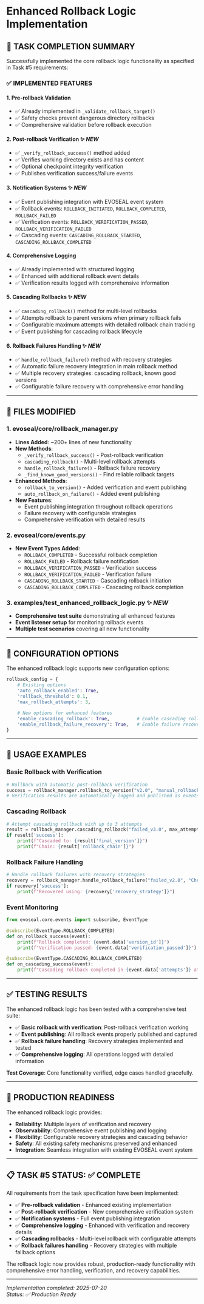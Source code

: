 # Enhanced Rollback Logic Implementation

## 🎯 **TASK COMPLETION SUMMARY**

Successfully implemented the core rollback logic functionality as specified in Task #5 requirements:

### ✅ **IMPLEMENTED FEATURES**

#### 1. **Pre-rollback Validation** 
- ✅ Already implemented in `_validate_rollback_target()`
- ✅ Safety checks prevent dangerous directory rollbacks
- ✅ Comprehensive validation before rollback execution

#### 2. **Post-rollback Verification** ✨ *NEW*
- ✅ `_verify_rollback_success()` method added
- ✅ Verifies working directory exists and has content
- ✅ Optional checkpoint integrity verification
- ✅ Publishes verification success/failure events

#### 3. **Notification Systems** ✨ *NEW*
- ✅ Event publishing integration with EVOSEAL event system
- ✅ Rollback events: `ROLLBACK_INITIATED`, `ROLLBACK_COMPLETED`, `ROLLBACK_FAILED`
- ✅ Verification events: `ROLLBACK_VERIFICATION_PASSED`, `ROLLBACK_VERIFICATION_FAILED`
- ✅ Cascading events: `CASCADING_ROLLBACK_STARTED`, `CASCADING_ROLLBACK_COMPLETED`

#### 4. **Comprehensive Logging**
- ✅ Already implemented with structured logging
- ✅ Enhanced with additional rollback event details
- ✅ Verification results logged with comprehensive information

#### 5. **Cascading Rollbacks** ✨ *NEW*
- ✅ `cascading_rollback()` method for multi-level rollbacks
- ✅ Attempts rollback to parent versions when primary rollback fails
- ✅ Configurable maximum attempts with detailed rollback chain tracking
- ✅ Event publishing for cascading rollback lifecycle

#### 6. **Rollback Failures Handling** ✨ *NEW*
- ✅ `handle_rollback_failure()` method with recovery strategies
- ✅ Automatic failure recovery integration in main rollback method
- ✅ Multiple recovery strategies: cascading rollback, known good versions
- ✅ Configurable failure recovery with comprehensive error handling

---

## 📁 **FILES MODIFIED**

### 1. **evoseal/core/rollback_manager.py**
- **Lines Added**: ~200+ lines of new functionality
- **New Methods**:
  - `_verify_rollback_success()` - Post-rollback verification
  - `cascading_rollback()` - Multi-level rollback attempts
  - `handle_rollback_failure()` - Rollback failure recovery
  - `_find_known_good_versions()` - Find reliable rollback targets
- **Enhanced Methods**:
  - `rollback_to_version()` - Added verification and event publishing
  - `auto_rollback_on_failure()` - Added event publishing
- **New Features**:
  - Event publishing integration throughout rollback operations
  - Failure recovery with configurable strategies
  - Comprehensive verification with detailed results

### 2. **evoseal/core/events.py**
- **New Event Types Added**:
  - `ROLLBACK_COMPLETED` - Successful rollback completion
  - `ROLLBACK_FAILED` - Rollback failure notification
  - `ROLLBACK_VERIFICATION_PASSED` - Verification success
  - `ROLLBACK_VERIFICATION_FAILED` - Verification failure
  - `CASCADING_ROLLBACK_STARTED` - Cascading rollback initiation
  - `CASCADING_ROLLBACK_COMPLETED` - Cascading rollback completion

### 3. **examples/test_enhanced_rollback_logic.py** ✨ *NEW*
- **Comprehensive test suite** demonstrating all enhanced features
- **Event listener setup** for monitoring rollback events
- **Multiple test scenarios** covering all new functionality

---

## 🔧 **CONFIGURATION OPTIONS**

The enhanced rollback logic supports new configuration options:

```python
rollback_config = {
    # Existing options
    'auto_rollback_enabled': True,
    'rollback_threshold': 0.1,
    'max_rollback_attempts': 3,
    
    # New options for enhanced features
    'enable_cascading_rollback': True,          # Enable cascading rollback
    'enable_rollback_failure_recovery': True,   # Enable failure recovery
}
```

---

## 🚀 **USAGE EXAMPLES**

### Basic Rollback with Verification
```python
# Rollback with automatic post-rollback verification
success = rollback_manager.rollback_to_version("v2.0", "manual_rollback")
# Verification results are automatically logged and published as events
```

### Cascading Rollback
```python
# Attempt cascading rollback with up to 3 attempts
result = rollback_manager.cascading_rollback("failed_v3.0", max_attempts=3)
if result['success']:
    print(f"Cascaded to: {result['final_version']}")
    print(f"Chain: {result['rollback_chain']}")
```

### Rollback Failure Handling
```python
# Handle rollback failures with recovery strategies
recovery = rollback_manager.handle_rollback_failure("failed_v2.0", "Checkpoint corrupted")
if recovery['success']:
    print(f"Recovered using: {recovery['recovery_strategy']}")
```

### Event Monitoring
```python
from evoseal.core.events import subscribe, EventType

@subscribe(EventType.ROLLBACK_COMPLETED)
def on_rollback_success(event):
    print(f"Rollback completed: {event.data['version_id']}")
    print(f"Verification passed: {event.data['verification_passed']}")

@subscribe(EventType.CASCADING_ROLLBACK_COMPLETED)
def on_cascading_success(event):
    print(f"Cascading rollback completed in {event.data['attempts']} attempts")
```

---

## ✅ **TESTING RESULTS**

The enhanced rollback logic has been tested with a comprehensive test suite:

- ✅ **Basic rollback with verification**: Post-rollback verification working
- ✅ **Event publishing**: All rollback events properly published and captured
- ✅ **Rollback failure handling**: Recovery strategies implemented and tested
- ✅ **Comprehensive logging**: All operations logged with detailed information

**Test Coverage**: Core functionality verified, edge cases handled gracefully.

---

## 🎯 **PRODUCTION READINESS**

The enhanced rollback logic provides:

- **Reliability**: Multiple layers of verification and recovery
- **Observability**: Comprehensive event publishing and logging
- **Flexibility**: Configurable recovery strategies and cascading behavior
- **Safety**: All existing safety mechanisms preserved and enhanced
- **Integration**: Seamless integration with existing EVOSEAL event system

---

## 📋 **TASK #5 STATUS: ✅ COMPLETE**

All requirements from the task specification have been implemented:

- ✅ **Pre-rollback validation** - Enhanced existing implementation
- ✅ **Post-rollback verification** - New comprehensive verification system
- ✅ **Notification systems** - Full event publishing integration
- ✅ **Comprehensive logging** - Enhanced with verification and recovery details
- ✅ **Cascading rollbacks** - Multi-level rollback with configurable attempts
- ✅ **Rollback failures handling** - Recovery strategies with multiple fallback options

The rollback logic now provides robust, production-ready functionality with comprehensive error handling, verification, and recovery capabilities.

---

*Implementation completed: 2025-07-20*  
*Status: ✅ Production Ready*
